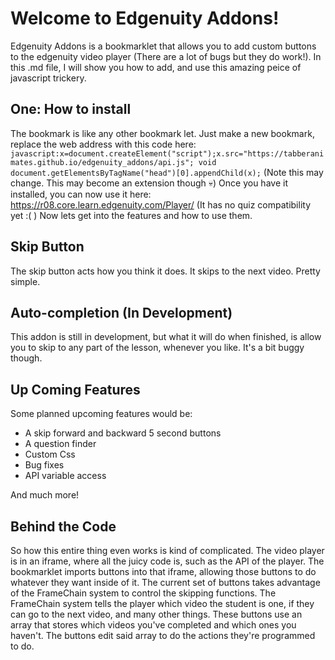 # Welcome to Edgenuity Addons!

Edgenuity Addons is a bookmarklet that allows you to add custom buttons to the edgenuity video player (There are a lot of bugs but they do work!).
In this .md file, I will show you how to add, and use this amazing peice of javascript trickery.

## One: How to install

The bookmark is like any other bookmark let. Just make a new bookmark, replace the web address with this code here:
`javascript:x=document.createElement("script");x.src="https://tabberanimates.github.io/edgenuity_addons/api.js"; void document.getElementsByTagName("head")[0].appendChild(x);`
(Note this may change. This may become an extension though 💀)
Once you have it installed, you can now use it here: https://r08.core.learn.edgenuity.com/Player/ (It has no quiz compatibility yet :( )
Now lets get into the features and how to use them.

## Skip Button

The skip button acts how you think it does. It skips to the next video. Pretty simple.

## Auto-completion (In Development)

This addon is still in development, but what it will do when finished, is allow you to skip to any part of the lesson, whenever you like. It's a bit buggy though.

## Up Coming Features

Some planned upcoming features would be:
- A skip forward and backward 5 second buttons
- A question finder
- Custom Css
- Bug fixes
- API variable access

And much more!

## Behind the Code

So how this entire thing even works is kind of complicated. The video player is in an iframe, where all the juicy code is, such as the API of the player.
The bookmarklet imports buttons into that iframe, allowing those buttons to do whatever they want inside of it. The current set of buttons takes advantage of the
FrameChain system to control the skipping functions. The FrameChain system tells the player which video the student is one, if they can go to the next video, and many
other things. These buttons use an array that stores which videos you've completed and which ones you haven't. The buttons edit said array to do the actions they're
programmed to do.
